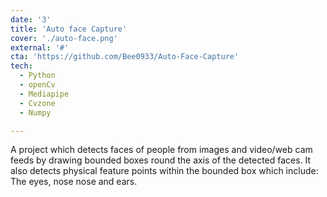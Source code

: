 ```yaml
---
date: '3'
title: 'Auto face Capture'
cover: './auto-face.png'
external: '#'
cta: 'https://github.com/Bee0933/Auto-Face-Capture'
tech:
  - Python 
  - openCv
  - Mediapipe
  - Cvzone
  - Numpy

---
```

A project which detects faces of people from images and video/web cam feeds by drawing bounded boxes round the axis of the detected faces. It also detects physical feature points within the bounded box which include: The eyes, nose nose and ears.